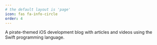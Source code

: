 ```yaml
---
# the default layout is 'page'
icon: fas fa-info-circle
order: 4
---
```


A pirate-themed iOS development blog with articles and videos using the Swift programming language.
